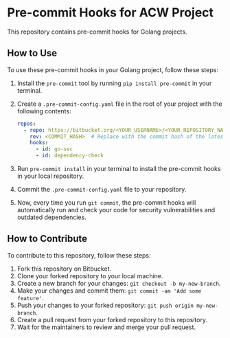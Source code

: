 # Pre-commit Hooks for ACW Project

This repository contains pre-commit hooks for Golang projects.

## How to Use

To use these pre-commit hooks in your Golang project, follow these steps:

1. Install the `pre-commit` tool by running `pip install pre-commit` in your terminal.
2. Create a `.pre-commit-config.yaml` file in the root of your project with the following contents:

   ```yaml
   repos:
     - repo: https://bitbucket.org/<YOUR_USERNAME>/<YOUR_REPOSITORY_NAME>
       rev: <COMMIT_HASH>  # Replace with the commit hash of the latest version of this repository
       hooks:
         - id: go-sec
         - id: dependency-check
3. Run `pre-commit install` in your terminal to install the pre-commit hooks in your local repository.
4. Commit the `.pre-commit-config.yaml` file to your repository.
5. Now, every time you run `git commit`, the pre-commit hooks will automatically run and check your code for security vulnerabilities and outdated dependencies.

## How to Contribute

To contribute to this repository, follow these steps:

1. Fork this repository on Bitbucket.
2. Clone your forked repository to your local machine.
3. Create a new branch for your changes: `git checkout -b my-new-branch`.
4. Make your changes and commit them: `git commit -am 'Add some feature'`.
5. Push your changes to your forked repository: `git push origin my-new-branch`.
6. Create a pull request from your forked repository to this repository.
7. Wait for the maintainers to review and merge your pull request.
